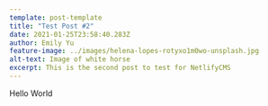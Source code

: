 ```yaml
---
template: post-template
title: "Test Post #2"
date: 2021-01-25T23:58:40.283Z
author: Emily Yu
feature-image: ../images/helena-lopes-rotyxo1m0wo-unsplash.jpg
alt-text: Image of white horse
excerpt: This is the second post to test for NetlifyCMS
---
```

Hello World